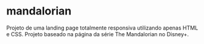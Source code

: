 # mandalorian
Projeto de uma landing page totalmente responsiva utilizando apenas HTML e CSS. Projeto baseado na página da série The Mandalorian no Disney+.
